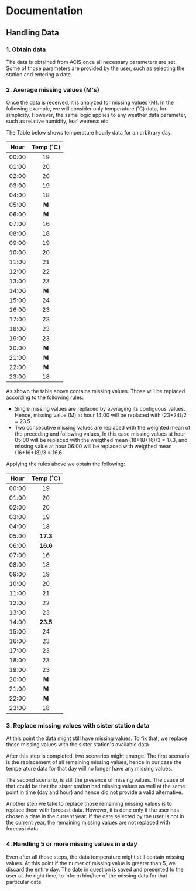 # Documentation

## Handling Data

### 1. Obtain data

The data is obtained from ACIS once all necessary parameters are set. Some of those parameters are provided by the user, such as selecting the station and entering a date.

### 2. Average missing values (M's)

Once the data is received, it is analyzed for missing values (M). In the following example, we will consider only temperature (˚C) data, for simplicity. However, the same logic applies to any weather data parameter, such as relative humidity, leaf wetness etc.

The Table below shows temperature hourly data for an arbitrary day.

| Hour  | Temp (˚C) |
| :---: | :-------: |
| 00:00 |    19     |
| 01:00 |    20     |
| 02:00 |    20     |
| 03:00 |    19     |
| 04:00 |    18     |
| 05:00 |   **M**   |
| 06:00 |   **M**   |
| 07:00 |    16     |
| 08:00 |    18     |
| 09:00 |    19     |
| 10:00 |    20     |
| 11:00 |    21     |
| 12:00 |    22     |
| 13:00 |    23     |
| 14:00 |   **M**   |
| 15:00 |    24     |
| 16:00 |    23     |
| 17:00 |    23     |
| 18:00 |    23     |
| 19:00 |    23     |
| 20:00 |   **M**   |
| 21:00 |   **M**   |
| 22:00 |   **M**   |
| 23:00 |    18     |

As shown the table above contains missing values. Those will be replaced according to the following rules:

- Single missing values are replaced by averaging its contiguous values. Hence, missing value (M) at hour 14:00 will be replaced with (23+24)/2 = 23.5
- Two consecutive missing values are replaced with the weighted mean of the preceding and following values, In this case missing values at hour 05:00 will be replaced with the weigthed mean (18+18+16)/3 = 17.3, and missing value at hour 06:00 will be replaced with weigthed mean (16+16+18)/3 = 16.6

Applying the rules above we obtain the following:

| Hour  | Temp (˚C) |
| :---: | :-------: |
| 00:00 |    19     |
| 01:00 |    20     |
| 02:00 |    20     |
| 03:00 |    19     |
| 04:00 |    18     |
| 05:00 | **17.3**  |
| 06:00 | **16.6**  |
| 07:00 |    16     |
| 08:00 |    18     |
| 09:00 |    19     |
| 10:00 |    20     |
| 11:00 |    21     |
| 12:00 |    22     |
| 13:00 |    23     |
| 14:00 | **23.5**  |
| 15:00 |    24     |
| 16:00 |    23     |
| 17:00 |    23     |
| 18:00 |    23     |
| 19:00 |    23     |
| 20:00 |   **M**   |
| 21:00 |   **M**   |
| 22:00 |   **M**   |
| 23:00 |    18     |

### 3. Replace missing values with sister station data

At this point the data might still have missing values. To fix that, we replace those missing values with the sister station's available data.

After this step is completed, two scenarios might emerge. The first scenario is the replacement of all remaining missing values, hence in our case the temperature data for that day will no longer have any missing values.

The second scenario, is still the presence of missing values. The cause of that could be that the sister station had missing values as well at the same point in time (day and hour) and hence did not provide a valid alternative.

Another step we take to replace those remaining missing values is to replace them with forecast data. However, it is done only if the user has chosen a date in the current year. If the date selected by the user is not in the current year, the remaining missing values are not replaced with forecast data.

### 4. Handling 5 or more missing values in a day

Even after all those steps, the data temperature might still contain missing values. At this point if the numer of missing value is greater than 5, we discard the entire day. The date in question is saved and presented to the user at the right time, to inform him/her of the missing data for that particular date.


